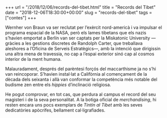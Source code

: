 +++
url = "/2018/12/06/records-del-tibet.html"
title = "Records del Tibet"
date = "2018-12-06T18:30:00+00:00"
slug = "records-del-tibet"
tags = ["contes"]
+++

<p>Wernher von Braun va ser reclutat per l’exèrcit nord-americà i va impulsar el programa espacial de la NASA, però els lames tibetans que els nazis s’havien emportat a Berlín van ser captats per la Miskatonic University —gràcies a les gestions discretes de Randolph Carter, que treballava aleshores a l’Oficina de Serveis Estratègics—, amb la intenció que dirigissin una altra mena de travessia, no cap a l’espai exterior sinó cap al cosmos interior de la ment humana.</p>

<p>Malauradament, després del parèntesi forçós del maccarthisme ja no s’hi van reincoporar. S’havien instal·lat a Califòrnia al començament de la dècada dels seixanta i allà van conformar la competència més notable del budisme zen entre els <em>hippies</em> d’inclinació religiosa.</p>

<p>He pogut comprovar, en tot cas, que perdura al campus el record del seu magisteri i de la seva personalitat. A la botiga oficial de <em>merchandising</em>, hi resten encara uns pocs exemplars de <em>Tintín al Tibet</em> amb les seves dedicatòries apòcrifes, bellament cal·ligrafiades.</p>

